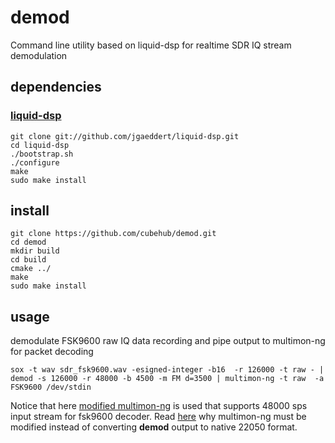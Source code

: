 # demod
Command line utility based on liquid-dsp for realtime SDR IQ stream demodulation

## dependencies
### [liquid-dsp](https://github.com/jgaeddert/liquid-dsp)
    git clone git://github.com/jgaeddert/liquid-dsp.git
    cd liquid-dsp
    ./bootstrap.sh
    ./configure
    make
    sudo make install


## install
    git clone https://github.com/cubehub/demod.git
    cd demod
    mkdir build
    cd build
    cmake ../
    make
    sudo make install

## usage
demodulate FSK9600 raw IQ data recording and pipe output to multimon-ng for packet decoding

    sox -t wav sdr_fsk9600.wav -esigned-integer -b16  -r 126000 -t raw - | demod -s 126000 -r 48000 -b 4500 -m FM d=3500 | multimon-ng -t raw  -a FSK9600 /dev/stdin

Notice that here [modified multimon-ng](https://github.com/cubehub/multimon-ng) is used that supports 48000 sps input stream for fsk9600 decoder. Read [here](http://andres.svbtle.com/pipe-sdr-iq-data-through-fm-demodulator-for-fsk9600-ax25-reception) why multimon-ng must be modified instead of converting **demod** output to native 22050 format.
